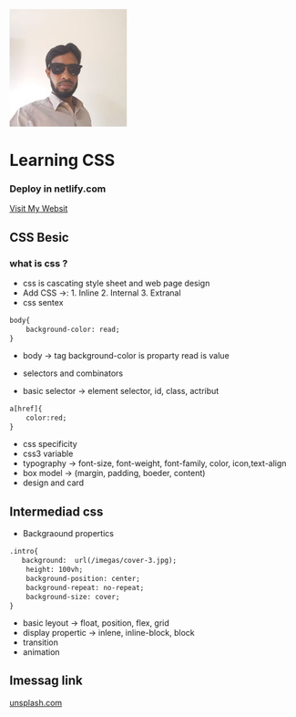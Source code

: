 ![imessag](./imegas/1p.jpg)

# Learning CSS 
### Deploy in netlify.com 



[Visit My Websit](https://rafikul-islam.netlify.app/)
## CSS Besic 
### what is css ?
- css is cascating style sheet and web page design 
- Add CSS ->: 1. Inline 2. Internal 3. Extranal
- css sentex 
```css:
body{
    background-color: read;
}

```
- body -> tag background-color is proparty read is value

- selectors and combinators
- basic selector -> element selector, id, class, actribut
```css:
a[href]{
    color:red;
}
```
- css specificity 
- css3 variable 
- typography -> font-size, font-weight, font-family, color, icon,text-align
- box model -> (margin, padding, boeder, content)
- design and card

## Intermediad css
- Backgraound propertics 
```css:
.intro{
   background:  url(/imegas/cover-3.jpg);
    height: 100vh;
    background-position: center;
    background-repeat: no-repeat;
    background-size: cover;
}
```
- basic leyout -> float, position, flex, grid 
- display propertic -> inlene, inline-block, block
- transition 
- animation 

## Imessag link
[unsplash.com](https://unsplash.com/)